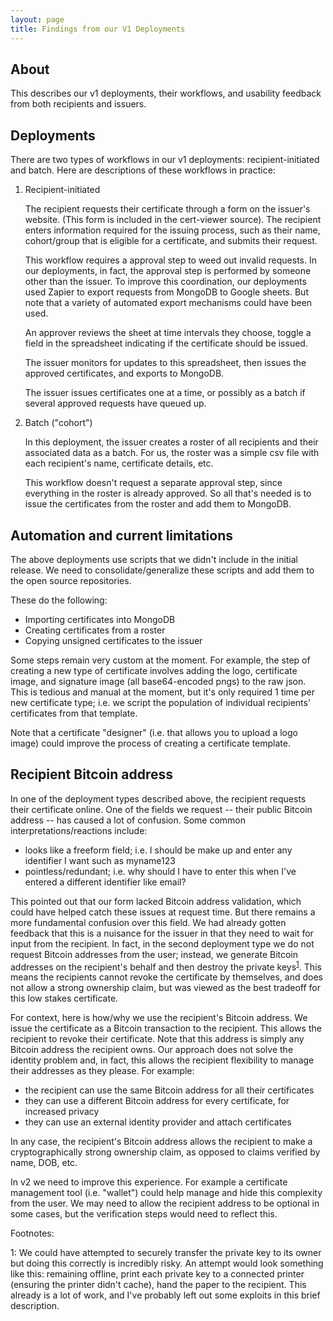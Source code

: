 ```yaml
---
layout: page
title: Findings from our V1 Deployments
---
```


About
-----
This describes our v1 deployments, their workflows, and usability feedback from both recipients and issuers.

Deployments
-----------

There are two types of workflows in our v1 deployments: recipient-initiated and batch. Here are descriptions of these workflows in practice:

1. Recipient-initiated

	The recipient requests their certificate through a form on the issuer's website. (This form is included in the cert-viewer source). The recipient enters information required for the issuing process, such as their name, cohort/group that is eligible for a certificate, and submits their request. 

	This workflow requires a approval step to weed out invalid requests. In our deployments, in fact, the approval step is performed by someone other than the issuer. To improve this coordination, our deployments used Zapier to export requests from MongoDB to Google sheets. But note that a variety of automated export mechanisms could have been used.

	An approver reviews the sheet at time intervals they choose, toggle a field in the spreadsheet indicating if the certificate should be issued. 

	The issuer monitors for updates to this spreadsheet, then issues the approved certificates, and exports to MongoDB.

    The issuer issues certificates one at a time, or possibly as a batch if several approved requests have queued up.

2. Batch ("cohort")

	In this deployment, the issuer creates a roster of all recipients and their associated data as a batch. For us, the roster was a simple csv file with each recipient's name, certificate details, etc. 

	This workflow doesn't request a separate approval step, since everything in the roster is already approved. So all that's needed is to issue the certificates from the roster and add them to MongoDB.

Automation and current limitations
----------------------------------

The above deployments use scripts that we didn't include in the initial release. We need to consolidate/generalize these scripts and add them to the open source repositories.

These do the following:

- Importing certificates into MongoDB
- Creating certificates from a roster
- Copying unsigned certificates to the issuer

Some steps remain very custom at the moment. For example, the step of creating a new type of certificate involves adding the logo, certificate image, and signature image (all base64-encoded pngs) to the raw json. This is tedious and manual at the moment, but it's only required 1 time per new certificate type; i.e. we script the population of individual recipients' certificates from that template.

Note that a certificate "designer" (i.e. that allows you to upload a logo image) could improve the process of creating a certificate template. 


Recipient Bitcoin address
-------------------------

In one of the deployment types described above, the recipient requests their certificate online. One of the fields we request -- their public Bitcoin address -- has caused a lot of confusion. Some common interpretations/reactions include:

- looks like a freeform field; i.e. I should be make up and enter any identifier I want such as myname123
- pointless/redundant; i.e. why should I have to enter this when I've entered a different identifier like email?

This pointed out that our form lacked Bitcoin address validation, which could have helped catch these issues at request time. But there remains a more fundamental confusion over this field. We had already gotten feedback that
this is a nuisance for the issuer in that they need to wait for input from the recipient. In fact, in the second deployment type we do not request Bitcoin addresses from the user; instead,
we generate Bitcoin addresses on the recipient's behalf and then destroy the private keys<sup>[1](#footnote1)</sup>. This means the recipients cannot revoke the certificate by themselves, and does not allow a strong ownership claim, but was viewed as the best tradeoff for this low stakes certificate.

For context, here is how/why we use the recipient's Bitcoin address. We issue the certificate as a Bitcoin transaction to the recipient. This allows the recipient to revoke their certificate. Note that this address is simply any Bitcoin address the recipient owns. Our approach does not solve the identity problem and, in fact, this allows the recipient flexibility to manage their addresses as they please. For example:

- the recipient can use the same Bitcoin address for all their certificates
- they can use a different Bitcoin address for every certificate, for increased privacy
- they can use an external identity provider and attach certificates

In any case, the recipient's Bitcoin address allows the recipient to make a cryptographically strong ownership claim, as opposed
to claims verified by name, DOB, etc.

In v2 we need to improve this experience. For example a certificate management tool (i.e. "wallet") could help manage and
hide this complexity from the user. We may need to allow the recipient address to be optional in some cases, but the
verification steps would need to reflect this.

Footnotes:

<a name="footnote1">1</a>: We could have attempted to securely transfer the private key to its owner but doing this correctly is incredibly risky. An attempt would look something like this: remaining offline, print each private key to a connected printer (ensuring the printer didn't cache), hand the paper to the recipient. This already is a lot of work, and I've probably left out some exploits in this brief description.
